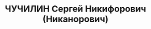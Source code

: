 ---
title: ЧУЧИЛИН Сергей Никифорович (Никанорович)
description: "Род. в 1900, Самарская губ. Машинист в депо станции Иланская КЖД. Арестован\
  \ 27.03.1931. Обвинение в АСА. Осужден 31.03.1931 транспортным линейным судом Томской\
  \ ж. д. на 3 года концлагерей. Помощник машиниста в депо станции Иланская. Арестован\
  \ 28.04.1934. Обвинение по ст. 58-11 УК РСФСР. Дело прекращено 15.05.1934 ОДТО ОГПУ\
  \ станции Красноярск по реабилитирующим основаниям (ст. 202 п. 2 УПК РСФСР), из-под\
  \ стражи освобожден. \n  Арестован 26.02.1937. Обв.: террористическая деятельность.\
  \ Приговор: ВК ВС СССР, 15.07.1938 – ВМН. Расстрелян 15.07.1938, в г. Красноярске.\
  \ \n  Реабилитирован Прокуратурой Красноярского края 16.02.1993 и 15.03.1958 ВК\
  \ ВС СССР [2 реабилитации]"
---